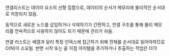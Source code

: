 연결리스트는 데이터 요소의 선형 집합으로, 데이터의 순서가 메모리에 물리적인 순서대로 저장되지 않음.

동적으로 새로운 노드를 삽입하거나 삭제하기가 간편하고, 연결 구조를 통해 물리 메모리를 연속적으로 사용하지 않아도 되기 때문에 관리가 쉬움.

연결 리스트는 배열과 달리 특정 인덱스에 접근하기 위해 전체를 순서대로 읽어야하므로 O(N)이 소요됨. 반면 시작 또는 끝 지점 아이템을 추가하거나 추출하는 작업은 O(1)
